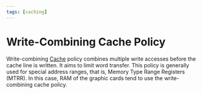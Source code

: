 ```yaml
---
tags: [caching]
---
```


# Write-Combining Cache Policy

Write-combining [Cache](202403191017.md) policy combines multiple write accesses
before the cache line is written. It aims to limit word transfer. This policy is
generally used for special address ranges, that is, Memory Type Range Registers
(MTRR). In this case, RAM of the graphic cards tend to use the write-combining
cache policy.
